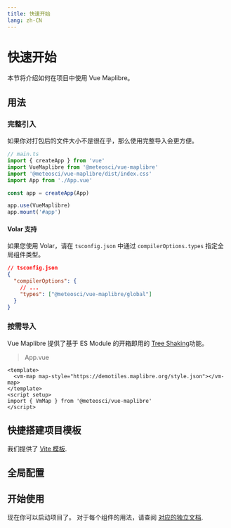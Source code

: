 ```yaml
---
title: 快速开始
lang: zh-CN
---
```


# 快速开始

本节将介绍如何在项目中使用 Vue Maplibre。

## 用法

### 完整引入

如果你对打包后的文件大小不是很在乎，那么使用完整导入会更方便。

```typescript
// main.ts
import { createApp } from 'vue'
import VueMaplibre from '@meteosci/vue-maplibre'
import '@meteosci/vue-maplibre/dist/index.css'
import App from './App.vue'

const app = createApp(App)

app.use(VueMaplibre)
app.mount('#app')
```

#### Volar 支持

如果您使用 Volar，请在 `tsconfig.json` 中通过  `compilerOptions.types` 指定全局组件类型。

```json
// tsconfig.json
{
  "compilerOptions": {
    // ...
    "types": ["@meteosci/vue-maplibre/global"]
  }
}
```

### 按需导入

Vue Maplibre 提供了基于 ES Module 的开箱即用的 [Tree Shaking](https://webpack.js.org/guides/tree-shaking/)功能。

> App.vue

```vue
<template>
  <vm-map map-style="https://demotiles.maplibre.org/style.json"></vm-map>
</template>
<script setup>
import { VmMap } from '@meteosci/vue-maplibre'
</script>
```

## 快捷搭建项目模板

我们提供了 [Vite 模板](https://github.com/meteosci/vue-maplibre-vite-starter).

## 全局配置

## 开始使用

现在你可以启动项目了。 对于每个组件的用法，请查阅 [对应的独立文档](/en-US/component/map.html).
